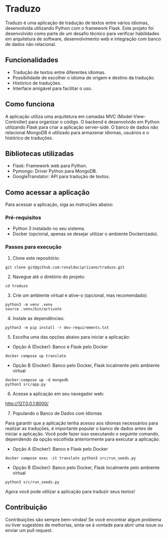 # Traduzo

Traduzo é uma aplicação de tradução de textos entre vários idiomas, desenvolvida utilizando Python com o framework Flask. Este projeto foi desenvolvido como parte de um desafio técnico para verificar habilidades em arquitetura de software, desenvolvimento web e integração com banco de dados não relacional.

## Funcionalidades

- Tradução de textos entre diferentes idiomas.
- Possibilidade de escolher o idioma de origem e destino da tradução.
- Histórico de traduções.
- Interface amigável para facilitar o uso.

## Como funciona

A aplicação utiliza uma arquitetura em camadas MVC (Model-View-Controller) para organizar o código. O backend é desenvolvido em Python utilizando Flask para criar a aplicação server-side. O banco de dados não relacional MongoDB é utilizado para armazenar idiomas, usuários e o histórico de traduções.

## Bibliotecas utilizadas

- Flask: Framework web para Python.
- Pymongo: Driver Python para MongoDB.
- GoogleTranslator: API para tradução de textos.

## Como acessar a aplicação

Para acessar a aplicação, siga as instruções abaixo:

### Pré-requisitos

- Python 3 instalado no seu sistema.
- Docker (opcional, apenas se desejar utilizar o ambiente Dockerizado).

### Passos para execução

1. Clone este repositório:
```
git clone git@github.com:ronaldocipriiano/traduzo.git
```

2. Navegue até o diretório do projeto:
```
cd traduzo
```

3. Crie um ambiente virtual e ative-o (opcional, mas recomendado):
```
python3 -m venv .venv
source .venv/bin/activate
```

4. Instale as dependências:
```
python3 -m pip install -r dev-requirements.txt
```

5. Escolha uma das opções abaixo para iniciar a aplicação:

- Opção A (Docker): Banco e Flask pelo Docker
```
docker compose up translate
```

- Opção B (Docker): Banco pelo Docker, Flask localmente pelo ambiente virtual
```
docker-compose up -d mongodb
python3 src/app.py
```

6. Acesse a aplicação em seu navegador web:

http://127.0.0.1:8000/

 7. Populando o Banco de Dados com Idiomas

Para garantir que a aplicação tenha acesso aos idiomas necessários para realizar as traduções, é importante popular o banco de dados antes de iniciar a aplicação. Você pode fazer isso executando o seguinte comando, dependendo da opção escolhida anteriormente para executar a aplicação:

- Opção A (Docker): Banco e Flask pelo Docker
```
docker compose exec -it translate python3 src/run_seeds.py
```

- Opção B (Docker): Banco pelo Docker, Flask localmente pelo ambiente virtual
```
python3 src/run_seeds.py
```

Agora você pode utilizar a aplicação para traduzir seus textos!

## Contribuição

Contribuições são sempre bem-vindas! Se você encontrar algum problema ou tiver sugestões de melhorias, sinta-se à vontade para abrir uma issue ou enviar um pull request.

